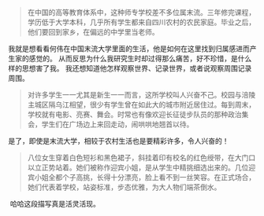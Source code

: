 > 在中国的高等教育体系中，这种师专学校差不多位属末流。三年修完课程，学历低于大学本科，几乎所有学生都来自四川农村的农民家庭。毕业之后，他们要回到家乡，在偏远的中学里当老师。

我就是想看看何伟在中国末流大学里面的生活，他是如何在这里找到归属感进而产生家的感觉的。 从而反思为什么我研究生时却过得那么痛苦，好不珍惜，是什么样的思想害了我。 我还想知道他怎样观察世界、记录世界，或者说观察周围记录周围。

> 对许多学生一一尤其是新生一一而言，这所学校叫人兴奋不己。校园与涪陵主城区隔乌江相望，很少有学生曾在如此大的城市附近居住过。每到周末，学校就有电影、亮赛、舞会。时常也有像欢迎长征徒步队员的那种政治集会，学生们在广场边上来回走动，闹哄哄地翘首以待。

是了，即使是末流大学，相较于农村生活也是要精彩许多，令人兴奋的！

> 八位女生穿着白色短衫和黑色裙子，斜挂着印有校名的红色绶带，在大门口以立正势站着。她们被称作迎宾小姐，是从学生中精挑细选出来的。几位迎宾小姐全都个子高挑，长得十分漂亮，脸上看不到一丝笑容。在正式场合，她们代表着学校，站姿标准，步态优雅，为大人物们端茶倒水。

 哈哈这段描写真是活灵活现。
